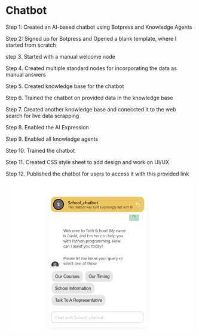 # Chatbot

Step 1: Created an AI-based chatbot using Botpress and Knowledge Agents 

Step 2: Signed up for Botpress and Opened a blank template, where I started from scratch 

step 3. Started with a manual welcome node

Step 4. Created multiple standard nodes for incorporating the data as manual answers

Step 5. Created knowledge base for the chatbot

Step 6. Trained the chatbot on provided data in the knowledge base

Step 7. Created another knowledge base and coneccted it to the web search for live data scrapping

Step 8. Enabled the AI Expression

Step 9. Enabled all knowledge agents

Step 10. Trained the chatbot

Step 11. Created CSS style sheet to add design and work on UI/UX

Step 12. Published the chatbot for users to access it with this provided link

![](https://github.com/maryamjams/Python-Projects-/blob/main/Images/chatbot.png)
